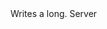 <function name="WriteLong" parent="bf_write" type="classfunc">
	<description>
		Writes a long.
		<added version="0.4"></added>
	</description>
	<realm>Server</realm>
	<args>
		<arg name="value" type="number"></arg>
	</args>
</function>
